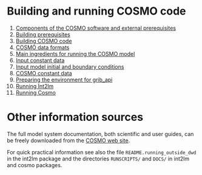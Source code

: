 # Building and running COSMO code #

1. [Components of the COSMO software and external prerequisites](components.md)
2. [Building prerequisites](building_prerequisites.md)
3. [Building COSMO code](building_cosmo_code.md)
4. [COSMO data formats](cosmo_data_formats.md)
5. [Main ingredients for running the COSMO model](main_ingredients.md)
6. [Input constant data](input_constant_data.md)
7. [Input model initial and boundary conditions](input_ic_bc.md)
8. [COSMO constant data](cosmo_constant_data.md)
9. [Preparing the environment for grib_api](preparing_for_grib_api.md)
10. [Running Int2lm](running_int2lm.md)
11. [Running Cosmo](running_cosmo.md)

# Other information sources #

The full model system documentation, both scientific and user guides,
can be freely downloaded from the [COSMO web
site](http://www.cosmo.model.org/).

For quick practical information see also the file
`README.running_outside_dwd` in the int2lm package and the directories
`RUNSCRIPTS/` and `DOCS/` in int2lm and cosmo packages.